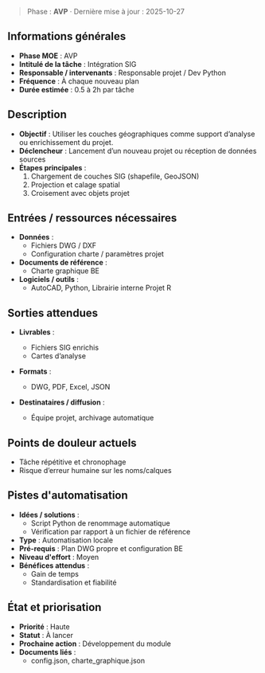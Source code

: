 > Phase : **AVP** · Dernière mise à jour : 2025-10-27

## Informations générales

- **Phase MOE** : AVP
- **Intitulé de la tâche** : Intégration SIG
- **Responsable / intervenants** : Responsable projet / Dev Python
- **Fréquence** : À chaque nouveau plan
- **Durée estimée** : 0.5 à 2h par tâche

## Description

- **Objectif** : Utiliser les couches géographiques comme support d’analyse ou enrichissement du projet.
- **Déclencheur** : Lancement d’un nouveau projet ou réception de données sources
- **Étapes principales** :
  1. Chargement de couches SIG (shapefile, GeoJSON)
  1. Projection et calage spatial
  1. Croisement avec objets projet


## Entrées / ressources nécessaires

- **Données** :
  - Fichiers DWG / DXF
  - Configuration charte / paramètres projet
- **Documents de référence** :
  - Charte graphique BE
- **Logiciels / outils** :
  - AutoCAD, Python, Librairie interne Projet R

## Sorties attendues

- **Livrables** :
  - Fichiers SIG enrichis
  - Cartes d’analyse

- **Formats** :
  - DWG, PDF, Excel, JSON
- **Destinataires / diffusion** :
  - Équipe projet, archivage automatique

## Points de douleur actuels

- Tâche répétitive et chronophage
- Risque d’erreur humaine sur les noms/calques

## Pistes d'automatisation

- **Idées / solutions** :
  - Script Python de renommage automatique
  - Vérification par rapport à un fichier de référence
- **Type** : Automatisation locale
- **Pré-requis** : Plan DWG propre et configuration BE
- **Niveau d'effort** : Moyen
- **Bénéfices attendus** :
  - Gain de temps
  - Standardisation et fiabilité

## État et priorisation

- **Priorité** : Haute
- **Statut** : À lancer
- **Prochaine action** : Développement du module
- **Documents liés** :
  - config.json, charte_graphique.json
